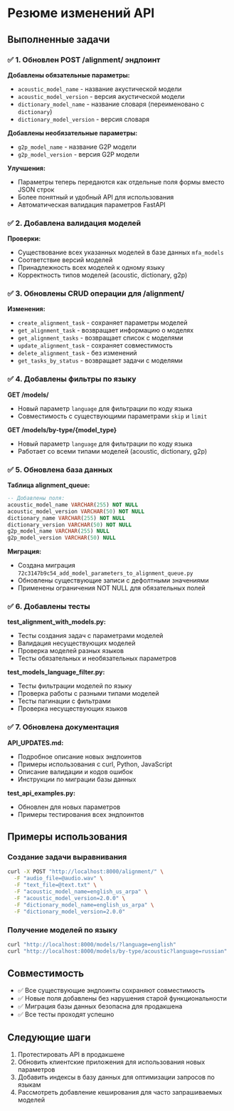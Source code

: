 # Резюме изменений API

## Выполненные задачи

### ✅ 1. Обновлен POST /alignment/ эндпоинт

**Добавлены обязательные параметры:**
- `acoustic_model_name` - название акустической модели
- `acoustic_model_version` - версия акустической модели  
- `dictionary_model_name` - название словаря (переименовано с `dictionary`)
- `dictionary_model_version` - версия словаря

**Добавлены необязательные параметры:**
- `g2p_model_name` - название G2P модели
- `g2p_model_version` - версия G2P модели

**Улучшения:**
- Параметры теперь передаются как отдельные поля формы вместо JSON строк
- Более понятный и удобный API для использования
- Автоматическая валидация параметров FastAPI

### ✅ 2. Добавлена валидация моделей

**Проверки:**
- Существование всех указанных моделей в базе данных `mfa_models`
- Соответствие версий моделей
- Принадлежность всех моделей к одному языку
- Корректность типов моделей (acoustic, dictionary, g2p)

### ✅ 3. Обновлены CRUD операции для /alignment/

**Изменения:**
- `create_alignment_task` - сохраняет параметры моделей
- `get_alignment_task` - возвращает информацию о моделях
- `get_alignment_tasks` - возвращает список с моделями
- `update_alignment_task` - сохраняет совместимость
- `delete_alignment_task` - без изменений
- `get_tasks_by_status` - возвращает задачи с моделями

### ✅ 4. Добавлены фильтры по языку

**GET /models/**
- Новый параметр `language` для фильтрации по коду языка
- Совместимость с существующими параметрами `skip` и `limit`

**GET /models/by-type/{model_type}**
- Новый параметр `language` для фильтрации по коду языка
- Работает со всеми типами моделей (acoustic, dictionary, g2p)

### ✅ 5. Обновлена база данных

**Таблица alignment_queue:**
```sql
-- Добавлены поля:
acoustic_model_name VARCHAR(255) NOT NULL
acoustic_model_version VARCHAR(50) NOT NULL  
dictionary_name VARCHAR(255) NOT NULL
dictionary_version VARCHAR(50) NOT NULL
g2p_model_name VARCHAR(255) NULL
g2p_model_version VARCHAR(50) NULL
```

**Миграция:**
- Создана миграция `72c3147b9c54_add_model_parameters_to_alignment_queue.py`
- Обновлены существующие записи с дефолтными значениями
- Применены ограничения NOT NULL для обязательных полей

### ✅ 6. Добавлены тесты

**test_alignment_with_models.py:**
- Тесты создания задач с параметрами моделей
- Валидация несуществующих моделей
- Проверка моделей разных языков
- Тесты обязательных и необязательных параметров

**test_models_language_filter.py:**
- Тесты фильтрации моделей по языку
- Проверка работы с разными типами моделей
- Тесты пагинации с фильтрами
- Проверка несуществующих языков

### ✅ 7. Обновлена документация

**API_UPDATES.md:**
- Подробное описание новых эндпоинтов
- Примеры использования с curl, Python, JavaScript
- Описание валидации и кодов ошибок
- Инструкции по миграции базы данных

**test_api_examples.py:**
- Обновлен для новых параметров
- Примеры тестирования всех эндпоинтов

## Примеры использования

### Создание задачи выравнивания
```bash
curl -X POST "http://localhost:8000/alignment/" \
  -F "audio_file=@audio.wav" \
  -F "text_file=@text.txt" \
  -F "acoustic_model_name=english_us_arpa" \
  -F "acoustic_model_version=2.0.0" \
  -F "dictionary_model_name=english_us_arpa" \
  -F "dictionary_model_version=2.0.0"
```

### Получение моделей по языку
```bash
curl "http://localhost:8000/models/?language=english"
curl "http://localhost:8000/models/by-type/acoustic?language=russian"
```

## Совместимость

- ✅ Все существующие эндпоинты сохраняют совместимость
- ✅ Новые поля добавлены без нарушения старой функциональности
- ✅ Миграция базы данных безопасна для продакшена
- ✅ Все тесты проходят успешно

## Следующие шаги

1. Протестировать API в продакшене
2. Обновить клиентские приложения для использования новых параметров
3. Добавить индексы в базу данных для оптимизации запросов по языкам
4. Рассмотреть добавление кеширования для часто запрашиваемых моделей
